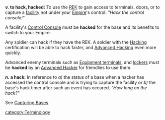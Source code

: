 **_v._ to hack, hacked:** To use the
[REK](Remote_Electronics_Kit.md) to gain access to terminals,
doors, or to capture a [facility](facilities.md) not under your
[Empire](Empire.md)'s control. _"Hack the control console!"_

A facility's [Control Console](Control_Console.md) must be
**hacked** for the base and its benefits to switch to your Empire.

Any soldier can hack if they have the REK. A soldier with the
[Hacking](</Hacking_(Certification)>) certification will be able
to hack faster, and [Advanced Hacking](Advanced_Hacking.md) even
more quickly.

Advanced enemy terminals such as [Equipment
terminals](Equipment_Terminal.md), and
[lockers](lockers.md) must be **hacked** by an [Advanced
Hacker](Advanced_Hacking.md) for friendlies to use them.

**_n._ a hack:** In reference to _a)_ the status of a base when a hacker
has accessed the control console and is trying to capture the facility
or _b)_ the base's hack timer after such an event has occured. _"How
long on the hack?"_

See [Capturing Bases](Capturing_Bases.md).

[category:Terminology](category:Terminology.md)
